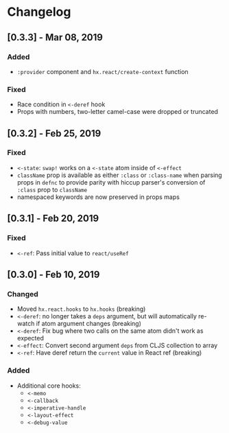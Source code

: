 # Changelog

## [0.3.3] - Mar 08, 2019

### Added

- `:provider` component and `hx.react/create-context` function

### Fixed

- Race condition in `<-deref` hook
- Props with numbers, two-letter camel-case were dropped or truncated


## [0.3.2] - Feb 25, 2019

### Fixed

- `<-state`: `swap!` works on a `<-state` atom inside of `<-effect`
- `className` prop is available as either `:class` or `:class-name` when 
parsing props in `defnc` to provide parity with hiccup parser's conversion of
`:class` prop to `className`
- namespaced keywords are now preserved in props maps

## [0.3.1] - Feb 20, 2019

### Fixed

- `<-ref`: Pass initial value to `react/useRef`

## [0.3.0] - Feb 10, 2019

### Changed

- Moved `hx.react.hooks` to `hx.hooks` (breaking)
- `<-deref`: no longer takes a `deps` argument, but will automatically re-watch
if atom argument changes (breaking)
- `<-deref`: Fix bug where two calls on the same atom didn't work as expected
- `<-effect`: Convert second argument `deps` from CLJS collection to array
- `<-ref`: Have deref return the `current` value in React ref (breaking)

### Added

- Additional core hooks:
  - `<-memo`
  - `<-callback`
  - `<-imperative-handle`
  - `<-layout-effect`
  - `<-debug-value`
